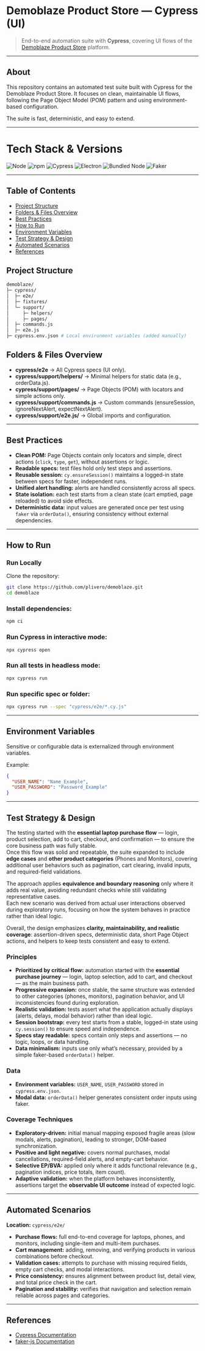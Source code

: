 # Demoblaze Product Store — Cypress (UI)

> End-to-end automation suite with **Cypress**, covering UI flows of the [Demoblaze Product Store](https://www.demoblaze.com/index.html/) platform.

---

## About

This repository contains an automated test suite built with Cypress for the Demoblaze Product Store.
It focuses on clean, maintainable UI flows, following the Page Object Model (POM) pattern and using environment-based configuration.

The suite is fast, deterministic, and easy to extend.

---

# Tech Stack & Versions

![Node](https://img.shields.io/badge/node-v22.14.0-339933?logo=node.js&logoColor=white)
![npm](https://img.shields.io/badge/npm-v11.3.0-CB3837?logo=npm&logoColor=white)
![Cypress](https://img.shields.io/badge/cypress-v15.2.0-04C38E?logo=cypress&logoColor=white)
![Electron](https://img.shields.io/badge/electron-36.4.0-47848F?logo=electron&logoColor=white)
![Bundled Node](<https://img.shields.io/badge/node(bundled)-v22.15.1-339933?logo=node.js&logoColor=white>)
![Faker](https://img.shields.io/badge/faker-v10.0.0-FF6F00)

---

## Table of Contents

- [Project Structure](#project-structure)
- [Folders & Files Overview](#folders--files-overview)
- [Best Practices](#best-practices)
- [How to Run](#how-to-run)
- [Environment Variables](#environment-variables)
- [Test Strategy & Design](#test-strategy--design)
- [Automated Scenarios](#automated-scenarios)
- [References](#references)

## Project Structure

```bash
demoblaze/
├─ cypress/
│  ├─ e2e/
│  ├─ fixtures/
│  └─ support/
│     ├─ helpers/
│     ├─ pages/
│  ├─ commands.js
│  ├─ e2e.js
├─ cypress.env.json # Local environment variables (added manually)

```

## Folders & Files Overview

- **cypress/e2e** → All Cypress specs (UI only).
- **cypress/support/helpers/** → Minimal helpers for static data (e.g., orderData.js).
- **cypress/support/pages/** → Page Objects (POM) with locators and simple actions only.
- **cypress/support/commands.js** → Custom commands (ensureSession, ignoreNextAlert, expectNextAlert).
- **cypress/support/e2e.js/** → Global imports and configuration.

---

## Best Practices

- **Clean POM:** Page Objects contain only locators and simple, direct actions (`click`, `type`, `get`), without assertions or logic.
- **Readable specs:** test files hold only test steps and assertions.
- **Reusable session:** `cy.ensureSession()` maintains a logged-in state between specs for faster, independent runs.
- **Unified alert handling:** alerts are handled consistently across all specs.
- **State isolation:** each test starts from a clean state (cart emptied, page reloaded) to avoid side effects.
- **Deterministic data:** input values are generated once per test using `faker` via `orderData()`, ensuring consistency without external dependencies.

---

## How to Run

### Run Locally

Clone the repository:

```bash
git clone https://github.com/plivero/demoblaze.git
cd demoblaze
```

### Install dependencies:

```bash
npm ci
```

### Run Cypress in interactive mode:

```bash
npx cypress open
```

### Run all tests in headless mode:

```bash
npx cypress run
```

### Run specific spec or folder:

```bash
npx cypress run --spec "cypress/e2e/*.cy.js"
```

---

## Environment Variables

Sensitive or configurable data is externalized through environment variables.

Example:

```json
{
  "USER_NAME": "Name_Example",
  "USER_PASSWORD": "Password_Example"
}
```

---

## Test Strategy & Design

The testing started with the **essential laptop purchase flow** — login, product selection, add to cart, checkout, and confirmation — to ensure the core business path was fully stable.  
Once this flow was solid and repeatable, the suite expanded to include **edge cases** and **other product categories** (Phones and Monitors), covering additional user behaviors such as pagination, cart clearing, invalid inputs, and required-field validations.

The approach applies **equivalence and boundary reasoning** only where it adds real value, avoiding redundant checks while still validating representative cases.  
Each new scenario was derived from actual user interactions observed during exploratory runs, focusing on how the system behaves in practice rather than ideal logic.

Overall, the design emphasizes **clarity, maintainability, and realistic coverage**: assertion-driven specs, deterministic data, short Page Object actions, and helpers to keep tests consistent and easy to extend.

### Principles

- **Prioritized by critical flow:** automation started with the **essential purchase journey** — login, laptop selection, add to cart, and checkout — as the main business path.
- **Progressive expansion:** once stable, the same structure was extended to other categories (phones, monitors), pagination behavior, and UI inconsistencies found during exploration.
- **Realistic validation:** tests assert what the application actually displays (alerts, delays, modal behavior) rather than ideal logic.
- **Session bootstrap:** every test starts from a stable, logged-in state using `cy.session()` to ensure speed and independence.
- **Specs stay readable:** specs contain only steps and assertions — no logic, loops, or data handling.
- **Data minimalism:** inputs use only what’s necessary, provided by a simple faker-based `orderData()` helper.

### Data

- **Environment variables:** `USER_NAME`, `USER_PASSWORD` stored in `cypress.env.json`.
- **Modal data:** `orderData()` helper generates consistent order inputs using faker.

### Coverage Techniques

- **Exploratory-driven:** initial manual mapping exposed fragile areas (slow modals, alerts, pagination), leading to stronger, DOM-based synchronization.
- **Positive and light negative:** covers normal purchases, modal cancellations, required-field alerts, and empty-cart behavior.
- **Selective EP/BVA:** applied only where it adds functional relevance (e.g., pagination indices, price totals, item count).
- **Adaptive validation:** when the platform behaves inconsistently, assertions target the **observable UI outcome** instead of expected logic.

---

## Automated Scenarios

**Location:** `cypress/e2e/`

- **Purchase flows:** full end-to-end coverage for laptops, phones, and monitors, including single-item and multi-item purchases.
- **Cart management:** adding, removing, and verifying products in various combinations before checkout.
- **Validation cases:** attempts to purchase with missing required fields, empty cart checks, and modal interactions.
- **Price consistency:** ensures alignment between product list, detail view, and total price check in the cart.
- **Pagination and stability:** verifies that navigation and selection remain reliable across pages and categories.

---

## References

- [Cypress Documentation](https://docs.cypress.io/)
- [faker-js Documentation](https://fakerjs.dev/)

